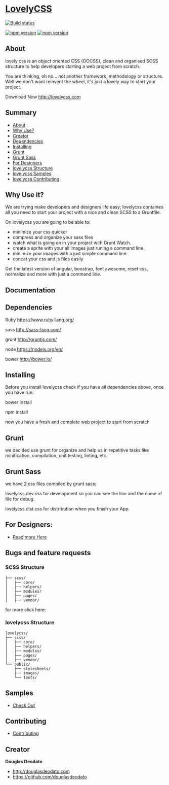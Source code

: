 # [LovelyCSS](http://lovelycss.com)

[![Build status](https://travis-ci.org/douglasdeodato/lovelycss.svg?branch=master)](https://travis-ci.org/douglasdeodato/lovelycss)

[![npm version](https://badge.fury.io/js/npm.svg)](https://badge.fury.io/js/npm)
[![npm version](https://badge.fury.io/js/bower.svg)](https://badge.fury.io/js/bower)



## About

lovely css is an object oriented CSS (OOCSS), clean and organised SCSS structure to help developers starting a web project from scratch.

You are thinking, oh no... not another framework, methodology or structure.  Well we don't want reinvent the wheel, it's just a lovely way to start your project.

Download Now http://lovelycss.com


## Summary 

- [About](#about)
- [Why Use?](#whyuse)
- [Creator](#creator)
- [Dependencies](#dependencies)
- [Installing](#installing)
- [Grunt](#grunt)
- [Grunt Sass](#gruntsass)
- [For Designers](#fordesigners)
- [lovelycss Structure](#structure)
- [lovelycss Samples](#samples)
- [lovelycss Contributing](#contributing)


## Why Use it?

We are trying make developers and designers life easy; lovelycss containes all you need to start your project with a nice and clean SCSS to a Gruntfile.

On lovelycss you are going to be able to:

- minimize your css quicker
- compress and organize your sass files
- watch what is going on in your project with Grunt Watch.
- create a sprite with your all images just runing a command line
- minimize your images with a just simple command line.
- concat your css and js files easily

Get the latest version of angular, boostrap, font awesome, reset css, normalize and more with just a command line.


## Documentation


## Dependencies
Ruby https://www.ruby-lang.org/

sass http://sass-lang.com/

grunt http://gruntjs.com/

node https://nodejs.org/en/

bower http://bower.io/


## Installing
Before you install lovelycss check if you have all dependencies above, once you have run:

bower install

npm install

now you have a fresh and complete web project to start from scratch 

## Grunt
we decided use grunt for organize and help us in repetitive tasks like minification, compilation, unit testing, linting, etc.


## Grunt Sass
we have 2 css files compiled by grunt sass:

lovelycss.dev.css  for development so you can see the line and the name of file for debug.

lovelycss.dist.css  for distribution when you finish your App.


## For Designers:

- [Read more Here](https://github.com/douglasdeodato/lovelycss/blob/master/readme_helpers/for-designers/README.md)


## Bugs and feature requests
### SCSS Structure

```
├── scss/
│   ├── core/
│   ├── helpers/
│   ├── modules/
│   ├── pages/
│   ├── vendor/
```

for more click here:


### lovelycss Structure

```
lovelycss/
├── scss/
│   ├── core/
│   ├── helpers/
│   ├── modules/
│   ├── pages/
│   ├── vendor/
└── public/
    ├── stylesheets/
    ├── images/
    └── fonts/
```

## Samples

- [Check Out](https://github.com/douglasdeodato/lovelycss/blob/master/readme_helpers/fontAwesome.md)

## Contributing

- [Contributing](https://github.com/douglasdeodato/lovelycss/blob/master/readme_helpers/Contributing.md)



## Creator

**Douglas Deodato**

- <http://douglasdeodato.com>
- <https://github.com/douglasdeodato>